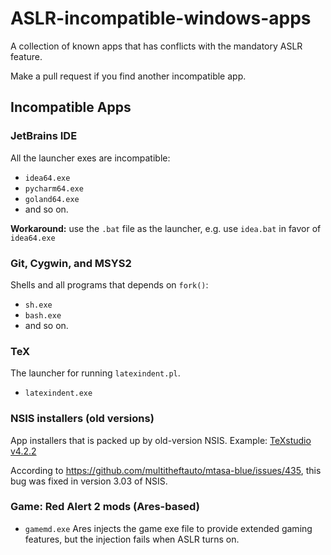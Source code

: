 # ASLR-incompatible-windows-apps
A collection of known apps that has conflicts with the mandatory ASLR feature.

Make a pull request if you find another incompatible app.

## Incompatible Apps

### JetBrains IDE
All the launcher exes are incompatible:
- `idea64.exe`
- `pycharm64.exe`
- `goland64.exe`
- and so on.

**Workaround:** use the `.bat` file as the launcher, e.g. use `idea.bat` in favor of `idea64.exe`

### Git, Cygwin, and MSYS2
Shells and all programs that depends on `fork()`:
- `sh.exe`
- `bash.exe`
- and so on.

### TeX
The launcher for running `latexindent.pl`.
- `latexindent.exe`

### NSIS installers (old versions)
App installers that is packed up by old-version NSIS.
Example: [TeXstudio v4.2.2](https://github.com/texstudio-org/texstudio/releases/tag/4.2.2)

According to https://github.com/multitheftauto/mtasa-blue/issues/435, this bug was fixed in version 3.03 of NSIS.

### Game: Red Alert 2 mods (Ares-based)
- `gamemd.exe`
Ares injects the game exe file to provide extended gaming features, but the injection fails when ASLR turns on.
